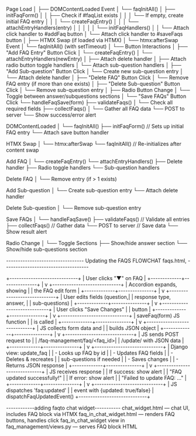 Page Load
│
├── DOMContentLoaded Event
│   └── faqInitAll()
│       ├── initFaqForm()
│       │   ├── Check if #faqList exists
│       │   │   └── If empty, create initial FAQ entry
│       │   │       └── createFaqEntry()
│       │   │           └── attachEntryHandlers(entry)
│       │   │
│       │   └── initFaqHandlers()
│       │       └── Attach click handler to #addFaq button
│       └── Attach click handler to #saveFaqs button
│
├── HTMX Swap (if loaded via HTMX)
│   └── htmx:afterSwap Event
│       └── faqInitAll() (with setTimeout)
│
└── Button Interactions
    │
    ├── "Add FAQ Entry" Button Click
    │   └── createFaqEntry()
    │       └── attachEntryHandlers(newEntry)
    │           ├── Attach delete handler
    │           ├── Attach radio button toggle handlers
    │           └── Attach sub-question handlers
    │
    ├── "Add Sub-question" Button Click
    │   └── Create new sub-question entry
    │       └── Attach delete handler
    │
    ├── "Delete FAQ" Button Click
    │   └── Remove FAQ entry (if more than one exists)
    │
    ├── "Delete Sub-question" Button Click
    │   └── Remove sub-question entry
    │
    ├── Radio Button Change
    │   └── Toggle between answer/subquestions sections
    │
    └── "Save FAQs" Button Click
        └── handleFaqSave(form)
            ├── validateFaqs()
            │   └── Check all required fields
            ├── collectFaqs()
            │   └── Gather all FAQ data
            └── POST to server
                └── Show success/error alert




DOMContentLoaded
│
└── faqInitAll()
    ├── initFaqForm()  // Sets up initial FAQ entry
    └── Attach save button handler                



HTMX Swap
│
└── htmx:afterSwap
    └── faqInitAll()  // Re-initializes after content swap    

Add FAQ
│
└── createFaqEntry()
    └── attachEntryHandlers()
        ├── Delete handler
        ├── Radio toggle handlers
        └── Sub-question handlers

Delete FAQ
│
└── Remove entry (if > 1 exists)

Add Sub-question
│
└── Create sub-question entry
    └── Attach delete handler

Delete Sub-question
│
└── Remove sub-question entry

Save FAQs
│
└── handleFaqSave()
    ├── validateFaqs()  // Validate all entries
    ├── collectFaqs()   // Gather data
    └── POST to server  // Save data
        └── Show result alert

Radio Change
│
└── Toggle Sections
    ├── Show/hide answer section
    └── Show/hide sub-questions section


--------------------------------- Updating the FAQS FLOWCHAT  faqs.html,   ------------------------------------


+-----------------------------+
|  User clicks "▼" on FAQ     |
+-------------+---------------+
              |
              v
+-----------------------------+
| Accordion expands, showing  |
| the FAQ edit form           |
+-------------+---------------+
              |
              v
+-----------------------------+
| User edits fields (question,|
| response type, answer,      |
| sub-questions)              |
+-------------+---------------+
              |
              v
+-----------------------------+
| User clicks "Save Changes"  |
| button                      |
+-------------+---------------+
              |
              v
+-----------------------------+
| saveFaq(form) JS function   |
| is called                   |
+-------------+---------------+
              |
              v
+-----------------------------+
| JS collects form data and   |
| builds JSON object          |
+-------------+---------------+
              |
              v
+-----------------------------+
| JS sends POST request to    |
| /faq-management/faq/<faq_id>|
| /update/ with JSON data     |
+-------------+---------------+
              |
              v
+-----------------------------+
| Django view: update_faq     |
| - Looks up FAQ by id        |
| - Updates FAQ fields        |
| - Deletes & recreates       |
|   sub-questions if needed   |
| - Saves changes             |
| - Returns JSON response     |
+-------------+---------------+
              |
              v
+-----------------------------+
| JS receives response        |
| If success: show alert      |
| "FAQ updated successfully!" |
| If error: show alert        |
| "Failed to update FAQ: ..." |
+-------------+---------------+
              |
              v
+-----------------------------+
| JS dispatches 'faq:updated' |
| event with {updated: true/false} |
dispatchFaqUpdatedEvent()
+-----------------------------+


------------adding faqto chat widget-----------
chat_widget.html — chat UI, includes FAQ block via HTMX
faq_in_chat_widget.html — renders FAQ buttons, handles click
faq_in_chat_widget view in faq_management/views.py — serves FAQ block HTML